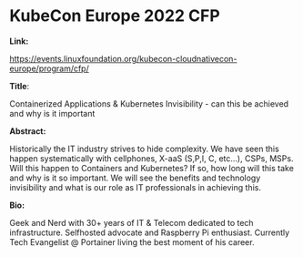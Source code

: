 # KubeCon Europe 2022 CFP

**Link:**

https://events.linuxfoundation.org/kubecon-cloudnativecon-europe/program/cfp/

**Title**:

Containerized Applications & Kubernetes Invisibility - can this be achieved and why is it important

**Abstract:**

Historically the IT industry strives to hide complexity. We have seen this happen systematically with cellphones, X-aaS (S,P,I, C, etc...), CSPs, MSPs. Will this happen to Containers and Kubernetes? If so, how long will this take and why is it so important. We will see the benefits and technology invisibility and what is our role as IT professionals in achieving this.

**Bio:**

Geek and Nerd with 30+ years of IT & Telecom dedicated to tech infrastructure. Selfhosted advocate and Raspberry Pi enthusiast. Currently Tech Evangelist @ Portainer living the best moment of his career.
